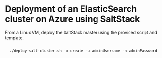 # Deployment of an ElasticSearch cluster on Azure using SaltStack

From a Linux VM, deploy the SaltStack master using the provided script and template.

<pre>
<code>
  ./deploy-salt-cluster.sh -o create -u adminUsername -n adminPassword 
</code>
</pre>
